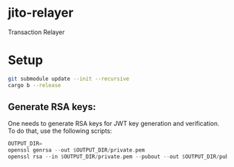 # jito-relayer
Transaction Relayer

# Setup

```bash
git submodule update --init --recursive
cargo b --release
```

## Generate RSA keys:
One needs to generate RSA keys for JWT key generation and verification. To do that, use the following scripts:
```asm
OUTPUT_DIR=
openssl genrsa --out $OUTPUT_DIR/private.pem
openssl rsa --in $OUTPUT_DIR/private.pem --pubout --out $OUTPUT_DIR/public.pem
```
